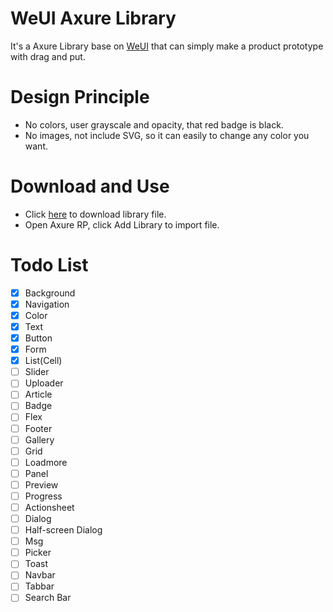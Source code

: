 # WeUI Axure Library
It's a Axure Library base on [WeUI](https://weui.io) that can simply make a product prototype with drag and put.

# Design Principle
- No colors, user grayscale and opacity, that red badge is black.
- No images, not include SVG, so it can easily to change any color you want.

# Download and Use
- Click [here](https://github.com/chonchoi/weui-axure/raw/master/WeUI.rplib) to download library file.
- Open Axure RP, click Add Library to import file.

# Todo List
- [x] Background
- [x] Navigation
- [x] Color
- [x] Text
- [x] Button
- [x] Form
- [x] List(Cell)
- [ ] Slider
- [ ] Uploader
- [ ] Article
- [ ] Badge
- [ ] Flex
- [ ] Footer
- [ ] Gallery
- [ ] Grid
- [ ] Loadmore
- [ ] Panel
- [ ] Preview
- [ ] Progress
- [ ] Actionsheet
- [ ] Dialog
- [ ] Half-screen Dialog
- [ ] Msg
- [ ] Picker
- [ ] Toast
- [ ] Navbar
- [ ] Tabbar
- [ ] Search Bar
